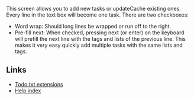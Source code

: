 This screen allows you to add new tasks or updateCache existing ones. Every line in the text box will become one task. There are two checkboxes:

* Word wrap: Should long lines be wrapped or run off to the right.
* Pre-fill next: When checked, pressing next (or enter) on the keyboard will prefill the next line with the
 tags and lists of the previous line. This makes it very easy quickly add multiple tasks with the same lists and tags.

Links
-----
- [Todo.txt extensions](./extensions.md)
- [Help index](./index.md)

